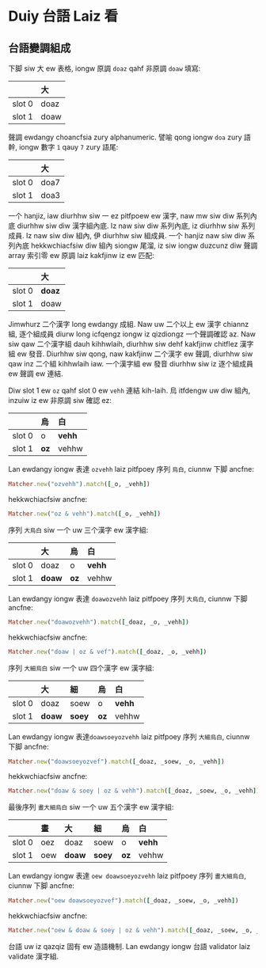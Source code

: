 # Duiy 台語 Laiz 看

## 台語變調組成

下脚 siw 大 ew 表格, iongw 原調 `doaz` qahf 非原調 `doaw` 填寫:

| | 大 |
| :--- | :--- |
| slot 0 | doaz |
| slot 1 | doaw |

聲調 ewdangy choancfsia zury alphanumeric. 譬喻 qong iongw `doa` zury 語幹, iongw 數字 `1` qauy `7` zury 語尾:

| | 大 |
| :--- | :--- |
| slot 0 | doa7 |
| slot 1 | doa3 |

一个 hanjiz, iaw diurhhw siw 一 ez pitfpoew ew 漢字, naw mw siw diw 系列內底 diurhhw siw diw 漢字組內底. Iz naw siw diw 系列內底, iz diurhhw siw 系列成員. Iz naw siw diw 組內, 伊 diurhhw siw 組成員. 一个 hanjiz naw siw diw 系列內底 hekkwchiacfsiw diw 組內 siongw 尾溜, iz siw iongw duzcunz diw 聲調 array 索引零 ew 原調 laiz kakfjinw iz ew 匹配:

| | 大 |
| :--- | :--- |
| slot 0 | **doaz** |
| slot 1 | doaw |

Jimwhurz 二个漢字 long ewdangy 成組. Naw uw 二个以上 ew 漢字 chiannz 組, 逐个組成員 diurw long icfqengz iongw iz qizdiongz 一个聲調確認 az. Naw siw qaw 二个漢字組 dauh kihhwlaih, diurhhw siw dehf kakfjinw chitflez 漢字組 ew 發音. Diurhhw siw qong, naw kakfjinw 二个漢字 ew 聲調, diurhhw siw qaw inz 二个組 kihhwlaih iaw. 一个漢字組 ew 發音 diurhhw siw iz 逐个組成員 ew 聲調 ew 連結.

Diw slot 1 ew `oz` qahf slot 0 ew `vehh` 連結 kih-laih. 烏 itfdengw uw diw 組內, inzuiw iz ew 非原調 siw 確認 ez:

| | 烏 | 白 |
| :--- | :--- | :--- |
| slot 0 | o | **vehh** |
| slot 1 | **oz** | vehhw |

Lan ewdangy iongw 表達 `ozvehh` laiz pitfpoey 序列 `烏白`, ciunnw 下脚 ancfne:

```ruby
Matcher.new("ozvehh").match([_o, _vehh])
```

hekkwchiacfsiw ancfne:

```ruby
Matcher.new("oz & vehh").match([_o, _vehh])
```

序列 `大烏白` siw 一个 uw 三个漢字 ew 漢字組:

| | 大 | 烏 | 白 |
| :--- | :--- | :--- | :--- |
| slot 0 | doaz | o | **vehh** |
| slot 1 | **doaw** | **oz** | vehhw |

Lan ewdangy iongw 表達 `doawozvehh` laiz pitfpoey 序列 `大烏白`, ciunnw 下脚 ancfne:

```ruby
Matcher.new("doawozvehh").match([_doaz, _o, _vehh])
```

hekkwchiacfsiw ancfne:

```ruby
Matcher.new("doaw | oz & vef").match([_doaz, _o, _vehh])
```

序列 `大細烏白` siw 一个 uw 四个漢字 ew 漢字組:

| | 大 | 細 | 烏 | 白 |
| :--- | :--- | :--- | :--- | :--- |
| slot 0 | doaz | soew | o | **vehh** |
| slot 1 | **doaw** | **soey** | **oz** | vehhw |

Lan ewdangy iongw 表達`doawsoeyozvehh` laiz pitfpoey 序列 `大細烏白`, ciunnw 下脚 ancfne:

```ruby
Matcher.new("doawsoeyozvef").match([_doaz, _soew, _o, _vehh])
```

hekkwchiacfsiw ancfne:

```ruby
Matcher.new("doaw & soey | oz & vehh").match([_doaz, _soew, _o, _vehh])
```

最後序列 `畫大細烏白` siw 一个 uw 五个漢字 ew 漢字組:

| | 畫 | 大 | 細 | 烏 | 白 |
| :--- | :--- | :--- | :--- | :--- | :--- |
| slot 0 | oez | doaz | soew | o | **vehh** |
| slot 1 | oew | **doaw** | **soey** | **oz** | vehhw |

Lan ewdangy iongw 表達 `oew doawsoeyozvehh` laiz pitfpoey 序列 `畫大細烏白`, ciunnw 下脚 ancfne:

```ruby
Matcher.new("oew doawsoeyozvef").match([_doaz, _soew, _o, _vehh])
```

hekkwchiacfsiw ancfne:

```ruby
Matcher.new("oew & doaw & soey | oz & vehh").match([_doaz, _soew, _o, _vehh])
```

台語 uw iz qazqiz 固有 ew 造語機制. Lan ewdangy iongw 台語 validator laiz validate 漢字組.

